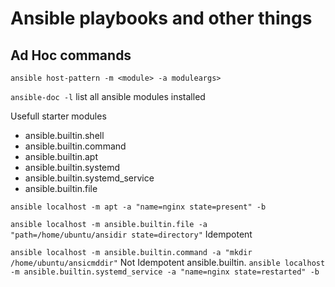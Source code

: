 # Ansible playbooks and other things

## Ad Hoc commands

`ansible host-pattern -m <module> -a moduleargs>`

`ansible-doc -l`  list all ansible modules installed

Usefull starter modules
- ansible.builtin.shell
- ansible.builtin.command
- ansible.builtin.apt
- ansible.builtin.systemd
- ansible.builtin.systemd_service
- ansible.builtin.file


`ansible localhost -m apt -a "name=nginx state=present" -b`


`ansible localhost -m ansible.builtin.file -a "path=/home/ubuntu/ansidir state=directory"`  Idempotent


`ansible localhost -m ansible.builtin.command -a "mkdir /home/ubuntu/ansicmddir"`  Not Idempotent
ansible.builtin.
`ansible localhost -m ansible.builtin.systemd_service -a "name=nginx state=restarted" -b`